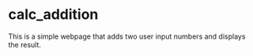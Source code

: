 # calc_addition

This is a simple webpage that adds two user input numbers and displays the result.
